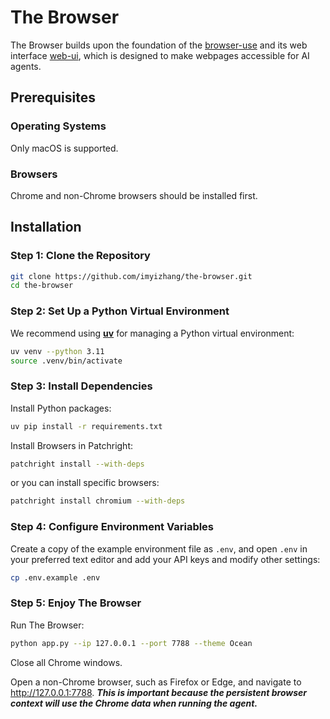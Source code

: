 

# The Browser

The Browser builds upon the foundation of the [browser-use](https://github.com/browser-use/browser-use) and its web interface [web-ui](https://github.com/browser-use/web-ui), which is designed to make webpages accessible for AI agents.



## Prerequisites

### Operating Systems

Only macOS is supported.



### Browsers

Chrome and non-Chrome browsers should be installed first.



## Installation

### Step 1: Clone the Repository

```bash
git clone https://github.com/imyizhang/the-browser.git
cd the-browser
```



### Step 2: Set Up a Python Virtual Environment

We recommend using **[uv](https://docs.astral.sh/uv/)** for managing a Python virtual environment:

```bash
uv venv --python 3.11
source .venv/bin/activate
```



### Step 3: Install Dependencies

Install Python packages:
```bash
uv pip install -r requirements.txt
```



Install Browsers in Patchright:

```bash
patchright install --with-deps
```
or you can install specific browsers:
```bash
patchright install chromium --with-deps
```



### Step 4: Configure Environment Variables 

Create a copy of the example environment file as `.env`, and open `.env` in your preferred text editor and add your API keys and modify other settings:

```bash
cp .env.example .env
```


### Step 5: Enjoy The Browser

Run The Browser:

```bash
python app.py --ip 127.0.0.1 --port 7788 --theme Ocean
```



Close all Chrome windows. 



Open a non-Chrome browser, such as Firefox or Edge, and navigate to http://127.0.0.1:7788. ***This is important because the persistent browser context will use the Chrome data when running the agent.***


